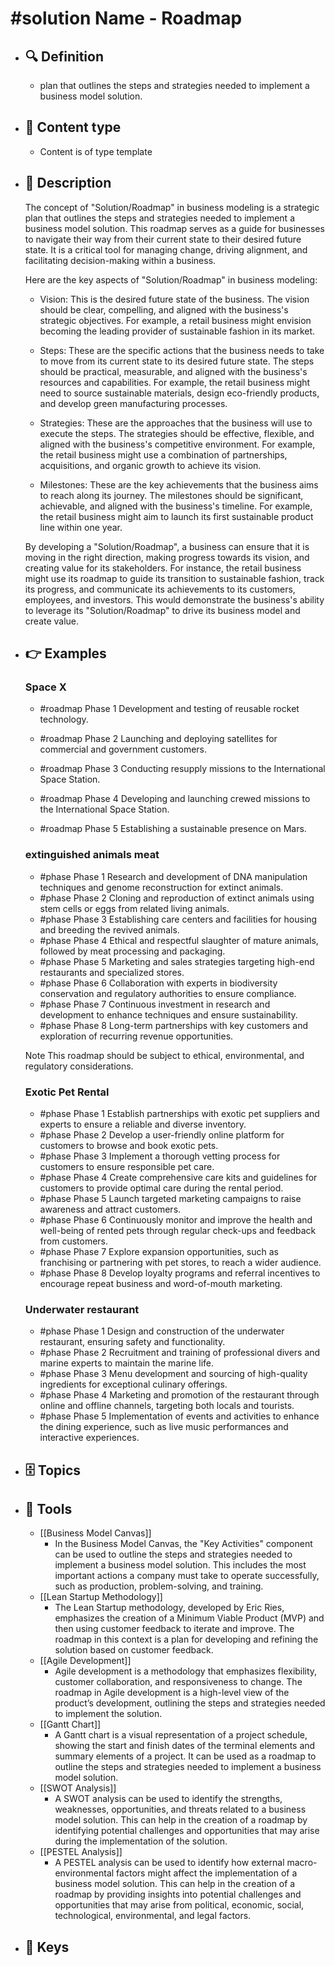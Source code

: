 # #solution Name - Roadmap
- ## 🔍 Definition
  - plan that outlines the steps and strategies needed to implement a business model solution.
- ## 📰 Content type 
  - Content is of type template
- ## 📖 Description
  The concept of "Solution/Roadmap" in business modeling is a strategic plan that outlines the steps and strategies needed to implement a business model solution. This roadmap serves as a guide for businesses to navigate their way from their current state to their desired future state. It is a critical tool for managing change, driving alignment, and facilitating decision-making within a business.
  
  Here are the key aspects of "Solution/Roadmap" in business modeling:
  
  - Vision: This is the desired future state of the business. The vision should be clear, compelling, and aligned with the business's strategic objectives. For example, a retail business might envision becoming the leading provider of sustainable fashion in its market.
  
  - Steps: These are the specific actions that the business needs to take to move from its current state to its desired future state. The steps should be practical, measurable, and aligned with the business's resources and capabilities. For example, the retail business might need to source sustainable materials, design eco-friendly products, and develop green manufacturing processes.
  
  - Strategies: These are the approaches that the business will use to execute the steps. The strategies should be effective, flexible, and aligned with the business's competitive environment. For example, the retail business might use a combination of partnerships, acquisitions, and organic growth to achieve its vision.
  
  - Milestones: These are the key achievements that the business aims to reach along its journey. The milestones should be significant, achievable, and aligned with the business's timeline. For example, the retail business might aim to launch its first sustainable product line within one year.
  
  By developing a "Solution/Roadmap", a business can ensure that it is moving in the right direction, making progress towards its vision, and creating value for its stakeholders. For instance, the retail business might use its roadmap to guide its transition to sustainable fashion, track its progress, and communicate its achievements to its customers, employees, and investors. This would demonstrate the business's ability to leverage its "Solution/Roadmap" to drive its business model and create value.
- ## 👉 Examples
  ### Space X
  - #roadmap Phase 1
    Development and testing of reusable rocket technology.
  
  - #roadmap Phase 2
    Launching and deploying satellites for commercial and government customers.
  
  - #roadmap Phase 3
    Conducting resupply missions to the International Space Station.
  
  - #roadmap Phase 4
    Developing and launching crewed missions to the International Space Station.
  
  - #roadmap Phase 5
    Establishing a sustainable presence on Mars.
  ### 
  
  ### extinguished animals meat
  - #phase Phase 1 Research and development of DNA manipulation techniques and genome reconstruction for extinct animals.
  - #phase Phase 2 Cloning and reproduction of extinct animals using stem cells or eggs from related living animals.
  - #phase Phase 3 Establishing care centers and facilities for housing and breeding the revived animals.
  - #phase Phase 4 Ethical and respectful slaughter of mature animals, followed by meat processing and packaging.
  - #phase Phase 5 Marketing and sales strategies targeting high-end restaurants and specialized stores.
  - #phase Phase 6 Collaboration with experts in biodiversity conservation and regulatory authorities to ensure compliance.
  - #phase Phase 7 Continuous investment in research and development to enhance techniques and ensure sustainability.
  - #phase Phase 8 Long-term partnerships with key customers and exploration of recurring revenue opportunities.
  
  Note This roadmap should be subject to ethical, environmental, and regulatory considerations.
  ### Exotic Pet Rental
  - #phase Phase 1 Establish partnerships with exotic pet suppliers and experts to ensure a reliable and diverse inventory.
  - #phase Phase 2 Develop a user-friendly online platform for customers to browse and book exotic pets.
  - #phase Phase 3 Implement a thorough vetting process for customers to ensure responsible pet care.
  - #phase Phase 4 Create comprehensive care kits and guidelines for customers to provide optimal care during the rental period.
  - #phase Phase 5 Launch targeted marketing campaigns to raise awareness and attract customers.
  - #phase Phase 6 Continuously monitor and improve the health and well-being of rented pets through regular check-ups and feedback from customers.
  - #phase Phase 7 Explore expansion opportunities, such as franchising or partnering with pet stores, to reach a wider audience.
  - #phase Phase 8 Develop loyalty programs and referral incentives to encourage repeat business and word-of-mouth marketing.
  ### Underwater restaurant
  - #phase Phase 1 Design and construction of the underwater restaurant, ensuring safety and functionality.
  - #phase Phase 2 Recruitment and training of professional divers and marine experts to maintain the marine life.
  - #phase Phase 3 Menu development and sourcing of high-quality ingredients for exceptional culinary offerings.
  - #phase Phase 4 Marketing and promotion of the restaurant through online and offline channels, targeting both locals and tourists.
  - #phase Phase 5 Implementation of events and activities to enhance the dining experience, such as live music performances and interactive experiences.
- ## 🗄️ Topics
  
- ## 🧰 Tools
  - [[Business Model Canvas]]
    - In the Business Model Canvas, the "Key Activities" component can be used to outline the steps and strategies needed to implement a business model solution. This includes the most important actions a company must take to operate successfully, such as production, problem-solving, and training.
  - [[Lean Startup Methodology]]
    - The Lean Startup methodology, developed by Eric Ries, emphasizes the creation of a Minimum Viable Product (MVP) and then using customer feedback to iterate and improve. The roadmap in this context is a plan for developing and refining the solution based on customer feedback.
  - [[Agile Development]]
    - Agile development is a methodology that emphasizes flexibility, customer collaboration, and responsiveness to change. The roadmap in Agile development is a high-level view of the product’s development, outlining the steps and strategies needed to implement the solution.
  - [[Gantt Chart]]
    - A Gantt chart is a visual representation of a project schedule, showing the start and finish dates of the terminal elements and summary elements of a project. It can be used as a roadmap to outline the steps and strategies needed to implement a business model solution.
  - [[SWOT Analysis]]
    - A SWOT analysis can be used to identify the strengths, weaknesses, opportunities, and threats related to a business model solution. This can help in the creation of a roadmap by identifying potential challenges and opportunities that may arise during the implementation of the solution.
  - [[PESTEL Analysis]]
    - A PESTEL analysis can be used to identify how external macro-environmental factors might affect the implementation of a business model solution. This can help in the creation of a roadmap by providing insights into potential challenges and opportunities that may arise from political, economic, social, technological, environmental, and legal factors.
- ## 🔑 Keys
  
